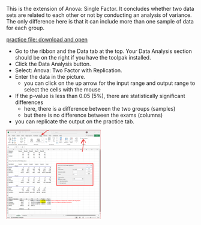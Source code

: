This is the extension of Anova: Single Factor. It concludes whether two data sets are related to each other or not by conducting an analysis of variance. The only difference here is that it can include more than one sample of data for each group.

[practice file: download and open](practice/anova_two_factor_with_replication.xlsx)

- Go to the ribbon and the Data tab at the top. Your Data Analysis section should be on the right if you have the toolpak installed. 
- Click the Data Analysis button. 
- Select: Anova: Two Factor with Replication.
- Enter the data in the picture.
  - you can click on the up arrow for the input range and output range to select the cells with the mouse
- If the p-value is less than 0.05 (5%), there are statistically significant differences
  - here, there is a difference between the two groups (samples)
  - but there is no difference between the exams (columns)
- you can replicate the output on the practice tab.

<img src="pics/anova_two_factor_with_replication.png" alt="results" style="width:50%; height:auto;">
